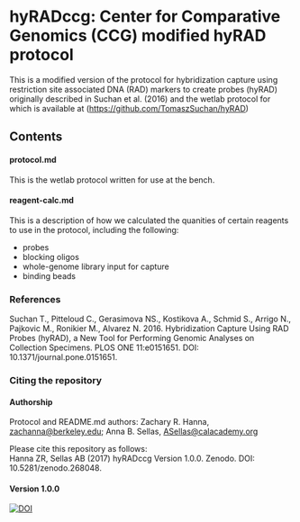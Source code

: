 # hyRADccg: Center for Comparative Genomics (CCG) modified hyRAD protocol  

This is a modified version of the protocol for hybridization capture using restriction site associated DNA (RAD) markers to create probes (hyRAD) originally described in Suchan et al. (2016) and the wetlab protocol for which is available at (https://github.com/TomaszSuchan/hyRAD)  

## Contents
#### protocol.md
This is the wetlab protocol written for use at the bench.  
#### reagent-calc.md
This is a description of how we calculated the quanities of certain reagents to use in the protocol, including the following:  

* probes
* blocking oligos
* whole-genome library input for capture
* binding beads
  
### References
Suchan T., Pitteloud C., Gerasimova NS., Kostikova A., Schmid S., Arrigo N., Pajkovic M., Ronikier M., Alvarez N. 2016. Hybridization Capture Using RAD Probes (hyRAD), a New Tool for Performing Genomic Analyses on Collection Specimens. PLOS ONE 11:e0151651. DOI: 10.1371/journal.pone.0151651.  

### Citing the repository

#### Authorship

Protocol and README.md authors: Zachary R. Hanna, zachanna@berkeley.edu; Anna B. Sellas, ASellas@calacademy.org

Please cite this repository as follows:  
Hanna ZR, Sellas AB (2017) hyRADccg Version 1.0.0. Zenodo. DOI: 10.5281/zenodo.268048.  

#### Version 1.0.0
[![DOI](https://zenodo.org/badge/DOI/10.5281/zenodo.268048.svg)](https://doi.org/10.5281/zenodo.268048)
